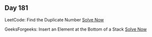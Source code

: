## Day 181

LeetCode: Find the Duplicate Number 
[Solve Now](hhttps://leetcode.com/problems/find-the-duplicate-number/description/)

GeeksForgeeks: Insert an Element at the Bottom of a Stack 
[Solve Now](https://www.geeksforgeeks.org/problems/insert-an-element-at-the-bottom-of-a-stack/1)